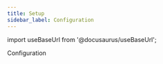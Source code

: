 ```yaml
---
title: Setup
sidebar_label: Configuration
---
```


import useBaseUrl from '@docusaurus/useBaseUrl'; 

<span className="hero__title">Configuration</span>